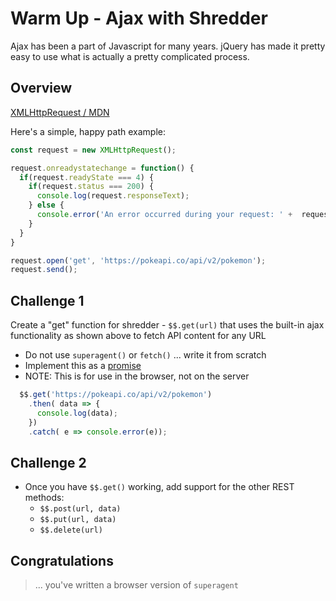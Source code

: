 # Warm Up - Ajax with Shredder

Ajax has been a part of Javascript for many years. jQuery has made it pretty easy to use what is actually a pretty complicated process.

## Overview

[XMLHttpRequest / MDN](https://developer.mozilla.org/en-US/docs/Web/API/XMLHttpRequest)

Here's a simple, happy path example:

```javascript
const request = new XMLHttpRequest();

request.onreadystatechange = function() {
  if(request.readyState === 4) {
    if(request.status === 200) {
      console.log(request.responseText);
    } else {
      console.error('An error occurred during your request: ' +  request.status + ' ' + request.statusText);
    }
  }
}

request.open('get', 'https://pokeapi.co/api/v2/pokemon');
request.send();
```

## Challenge 1

Create a "get" function for shredder - `$$.get(url)` that uses the built-in ajax functionality as shown above to fetch API content for any URL

- Do not use `superagent()` or `fetch()` ... write it from scratch
- Implement this as a [promise](https://developer.mozilla.org/en-US/docs/Web/JavaScript/Reference/Global_Objects/Promise)
- NOTE: This is for use in the browser, not on the server

```javascript
  $$.get('https://pokeapi.co/api/v2/pokemon')
    .then( data => {
      console.log(data);
    })
    .catch( e => console.error(e));
```

## Challenge 2

- Once you have `$$.get()` working, add support for the other REST methods:
  - `$$.post(url, data)`
  - `$$.put(url, data)`
  - `$$.delete(url)`

## Congratulations

> ... you've written a browser version of `superagent`
